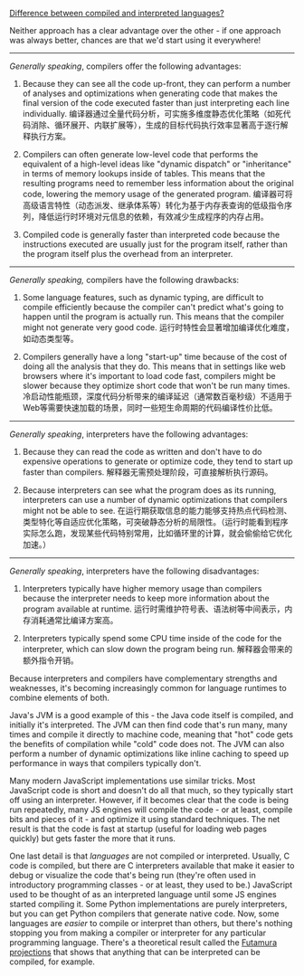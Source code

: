 [Difference between compiled and interpreted languages?](https://stackoverflow.com/questions/38491212/difference-between-compiled-and-interpreted-languages)

Neither approach has a clear advantage over the other - if one approach was always better, chances are that we'd start using it everywhere!

---

_Generally speaking_, compilers offer the following advantages:

1. Because they can see all the code up-front, they can perform a number of analyses and optimizations when generating code that makes the final version of the code executed faster than just interpreting each line individually. 编译器通过全量代码分析，可实施多维度静态优化策略（如死代码消除、循环展开、内联扩展等），生成的目标代码执行效率显著高于逐行解释执行方案。

2. Compilers can often generate low-level code that performs the equivalent of a high-level ideas like "dynamic dispatch" or "inheritance" in terms of memory lookups inside of tables. This means that the resulting programs need to remember less information about the original code, lowering the memory usage of the generated program. 编译器可将高级语言特性（动态派发、继承体系等）转化为基于内存表查询的低级指令序列，降低运行时环境对元信息的依赖，有效减少生成程序的内存占用。

3. Compiled code is generally faster than interpreted code because the instructions executed are usually just for the program itself, rather than the program itself plus the overhead from an interpreter.

---

_Generally speaking,_ compilers have the following drawbacks:

1. Some language features, such as dynamic typing, are difficult to compile efficiently because the compiler can't predict what's going to happen until the program is actually run. This means that the compiler might not generate very good code. 运行时特性会显著增加编译优化难度，如动态类型等。

2. Compilers generally have a long "start-up" time because of the cost of doing all the analysis that they do. This means that in settings like web browsers where it's important to load code fast, compilers might be slower because they optimize short code that won't be run many times. 冷启动性能瓶颈，深度代码分析带来的编译延迟（通常数百毫秒级）不适用于Web等需要快速加载的场景，同时一些短生命周期的代码编译性价比低。

---

_Generally speaking_, interpreters have the following advantages:

1. Because they can read the code as written and don't have to do expensive operations to generate or optimize code, they tend to start up faster than compilers. 解释器无需预处理阶段，可直接解析执行源码。

2. Because interpreters can see what the program does as its running, interpreters can use a number of dynamic optimizations that compilers might not be able to see. 在运行期获取信息的能力能够支持热点代码检测、类型特化等自适应优化策略，可突破静态分析的局限性。（运行时能看到程序实际怎么跑，发现某些代码特别常用，比如循环里的计算，就会偷偷给它优化加速。）

---

_Generally speaking_, interpreters have the following disadvantages:

1. Interpreters typically have higher memory usage than compilers because the interpreter needs to keep more information about the program available at runtime. 运行时需维护符号表、语法树等中间表示，内存消耗通常比编译方案高。

2. Interpreters typically spend some CPU time inside of the code for the interpreter, which can slow down the program being run. 解释器会带来的额外指令开销。

Because interpreters and compilers have complementary strengths and weaknesses, it's becoming increasingly common for language runtimes to combine elements of both. 

Java's JVM is a good example of this - the Java code itself is compiled, and initially it's interpreted. The JVM can then find code that's run many, many times and compile it directly to machine code, meaning that "hot" code gets the benefits of compilation while "cold" code does not. The JVM can also perform a number of dynamic optimizations like inline caching to speed up performance in ways that compilers typically don't.

Many modern JavaScript implementations use similar tricks. Most JavaScript code is short and doesn't do all that much, so they typically start off using an interpreter. However, if it becomes clear that the code is being run repeatedly, many JS engines will compile the code - or at least, compile bits and pieces of it - and optimize it using standard techniques. The net result is that the code is fast at startup (useful for loading web pages quickly) but gets faster the more that it runs.

One last detail is that _languages_ are not compiled or interpreted. Usually, C code is compiled, but there are C interpreters available that make it easier to debug or visualize the code that's being run (they're often used in introductory programming classes - or at least, they used to be.) JavaScript used to be thought of as an interpreted language until some JS engines started compiling it. Some Python implementations are purely interpreters, but you can get Python compilers that generate native code. Now, some languages are _easier_ to compile or interpret than others, but there's nothing stopping you from making a compiler or interpreter for any particular programming language. There's a theoretical result called the [Futamura projections](https://en.wikipedia.org/wiki/Partial_evaluation#Futamura_projections) that shows that anything that can be interpreted can be compiled, for example.